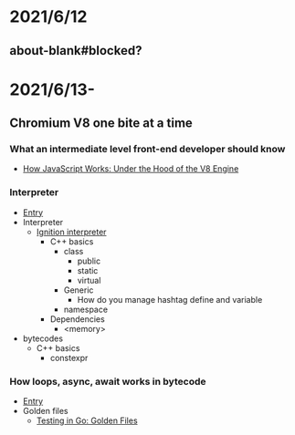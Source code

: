 # 2021/6/12
## about-blank#blocked?

# 2021/6/13-
## Chromium V8 one bite at a time

### What an intermediate level front-end developer should know
- [How JavaScript Works: Under the Hood of the V8 Engine](https://www.freecodecamp.org/news/javascript-under-the-hood-v8/)

### Interpreter
- [Entry](https://github.com/v8/v8/blob/master/src/interpreter/)
- Interpreter
  - [Ignition interpreter](https://github.com/v8/v8/blob/master/src/interpreter/interpreter.h)
    - C++ basics
      - class
        - public
        - static
        - virtual
      - Generic
        - How do you manage hashtag define and variable
      - namespace
    - Dependencies
      - &lt;memory>
- bytecodes
  - C++ basics
    - constexpr

### How loops, async, await works in bytecode
- [Entry](https://github.com/v8/v8/tree/master/test/cctest/interpreter/bytecode_expectations)
- Golden files
  - [Testing in Go: Golden Files](https://ieftimov.com/post/testing-in-go-golden-files/)